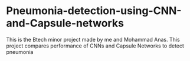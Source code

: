 # Pneumonia-detection-using-CNN-and-Capsule-networks
This is the Btech minor project made by me and Mohammad Anas. This project compares performance of CNNs and Capsule Networks to detect pneumonia 
